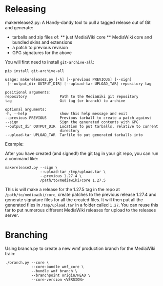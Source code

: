 Releasing
=========

makerelease2.py: A Handy-dandy tool to pull a tagged release out of Git and
generate:

* tarballs and zip files of:
** just MediaWiki core
** MediaWiki core and bundled skins and extensions
* a patch to previous revision
* GPG signatures for the above

You will first need to install `git-archive-all`:

`pip install git-archive-all`

```
usage: makerelease2.py [-h] [--previous PREVIOUS] [--sign]
 [--output_dir OUTPUT_DIR] [--upload-tar UPLOAD_TAR] repository tag

positional arguments:
repository               Path to the MediaWiki git repository
tag                      Git tag (or branch) to archive

optional arguments:
-h, --help               show this help message and exit
--previous PREVIOUS      Previous tarball to create a patch against
--sign                   Sign the generated contents with GPG
--output_dir OUTPUT_DIR  Location to put tarballs, relative to current
                         directory
--upload-tar UPLOAD_TAR  Tarfile to put generated tarballs into
```
Example:

After you have created (and signed!) the git tag in your git repo, you can run
a command like:

```
makerelease2.py --sign \
                --upload-tar /tmp/upload.tar \
                --previous 1.27.4 \
                /path/to/mediawiki/core 1.27.5
```

This is will make a release for the 1.27.5 tag in the repo at
`/path/to/mediawiki/core`, create patches to the previous release 1.27.4 and
generate signature files for all the created files. It will then put all the
generated files in `/tmp/upload.tar` in a folder called `1.27`. You can reuse
this tar to put numerous different MediaWiki releases for upload to the
releases server.

Branching
=========

Using branch.py to create a new wmf production branch for the MediaWiki train:

```
./branch.py --core \
            --core-bundle wmf_core \
            --bundle wmf_branch \
            --branchpoint origin/HEAD \
            --core-version <VERSION>
```
